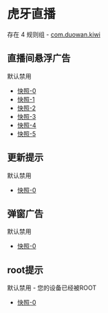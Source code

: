 # 虎牙直播

存在 4 规则组 - [com.duowan.kiwi](/src/apps/com.duowan.kiwi.ts)

## 直播间悬浮广告

默认禁用

- [快照-0](https://i.gkd.li/i/12901045)
- [快照-1](https://i.gkd.li/i/12901044)
- [快照-2](https://i.gkd.li/i/13395604)
- [快照-3](https://i.gkd.li/i/13395606)
- [快照-4](https://i.gkd.li/i/13417245)
- [快照-5](https://i.gkd.li/i/13401266)

## 更新提示

默认禁用

- [快照-0](https://i.gkd.li/i/13440833)

## 弹窗广告

默认禁用

- [快照-0](https://i.gkd.li/i/13625453)

## root提示

默认禁用 - 您的设备已经被ROOT

- [快照-0](https://i.gkd.li/i/13536744)
